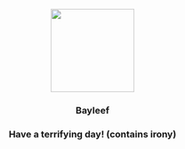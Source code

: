 <p align="center">
    <img src="https://raw.githubusercontent.com/PokeAPI/sprites/master/sprites/pokemon/153.png" width="150" height="150">
</p>
<h3 align="center"> <b>Bayleef</b></h3>
<h3 align="center">Have a terrifying day! (contains irony)</h3>
